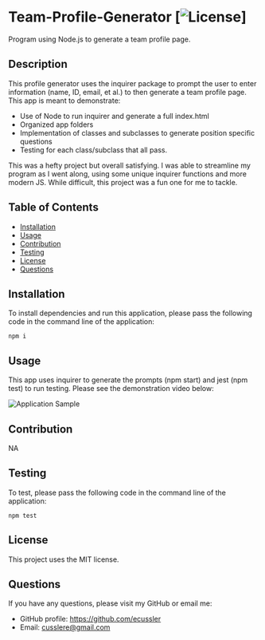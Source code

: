 # Team-Profile-Generator [![License](https://img.shields.io/badge/License-MIT-yellow.svg)]
Program using Node.js to generate a team profile page.

  ## Description
  This profile generator uses the inquirer package to prompt the user to enter information (name, ID, email, et al.) to then generate a team profile page.  This app is meant to demonstrate: 

  - Use of Node to run inquirer and generate a full index.html
  - Organized app folders 
  - Implementation of classes and subclasses to generate position specific questions
  - Testing for each class/subclass that all pass. 

  This was a hefty project but overall satisfying. I was able to streamline my program as I went along, using some unique inquirer functions and more modern JS. While difficult, this project was a fun one for me to tackle. 
  
  ## Table of Contents
   - [Installation](#installation)
   - [Usage](#usage)
   - [Contribution](#contribution)
   - [Testing](#testing)
   - [License](#license)
   - [Questions](#questions)

  ## Installation
  To install dependencies and run this application, please pass the following code in the command line of the application:

  ~~~
  npm i
  ~~~

  ## Usage
  This app uses inquirer to generate the prompts (npm start) and jest (npm test) to run testing. Please see the demonstration video below: 


  ![Application Sample](https://drive.google.com/file/d/1osTE7xmA2yN9CSNhkQ0LDGrKxC147D7k/view?usp=sharing)


  ## Contribution
  NA

  ## Testing
  To test, please pass the following code in the command line of the application:

  ~~~
  npm test
  ~~~

  ## License
  
  This project uses the MIT license.

  ## Questions
  If you have any questions, please visit my GitHub or email me:
  - GitHub profile: https://github.com/ecussler
  - Email: cusslere@gmail.com
